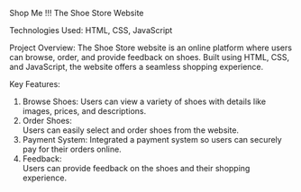 Shop Me !!!
The Shoe Store Website

Technologies Used: HTML, CSS, JavaScript

Project Overview:
The Shoe Store website is an online platform where users can browse, order, and provide feedback on shoes. Built using HTML, CSS, and JavaScript, the website offers a seamless shopping experience.

Key Features:

  1. Browse Shoes:
        Users can view a variety of shoes with details like images, prices, and descriptions.
  2. Order Shoes:  
        Users can easily select and order shoes from the website.
  3. Payment System:
      Integrated a payment system so users can securely pay for their orders online.
  4. Feedback:  
      Users can provide feedback on the shoes and their shopping experience.
